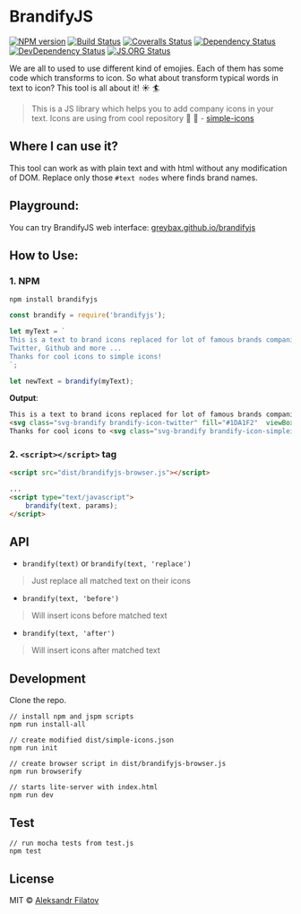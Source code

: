 # BrandifyJS

[![NPM version][npm-image]][npm-url]
[![Build Status][travis-image]][travis-url]
[![Coveralls Status][coveralls-image]][coveralls-url]
[![Dependency Status][depstat-image]][depstat-url]
[![DevDependency Status][depstat-dev-image]][depstat-dev-url]
[![JS.ORG Status][jsorg-image]][jsorg-url]

We are all to used to use different kind of emojies. Each of them has some code which transforms to icon.
So what about transform typical words in text to icon? This tool is all about it! :sunny: :surfer:

> This is a JS library which helps you to add company icons in your text.
Icons are using from cool repository :cherries: :rocket: - [simple-icons](https://github.com/danleech/simple-icons) 

## Where I can use it?

This tool can work as with plain text and with html without any modification of DOM. Replace only those `#text nodes` where finds brand names.

## Playground:

You can try BrandifyJS web interface: [greybax.github.io/brandifyjs](https://greybax.github.io/brandifyjs) 

## How to Use:

### 1. NPM

```
npm install brandifyjs
```

```js
const brandify = require('brandifyjs');

let myText = `
This is a text to brand icons replaced for lot of famous brands companies, technologies and tools...
Twitter, Github and more ...
Thanks for cool icons to simple icons!
`;

let newText = brandify(myText);
```

**Output**:

```html
This is a text to brand icons replaced for lot of famous brands companies, tehnologies and tools...
<svg class="svg-brandify brandify-icon-twitter" fill="#1DA1F2"  viewBox="0 0 16 16" xmlns="http://www.w3.org/2000/svg" fill-rule="evenodd" clip-rule="evenodd" stroke-linejoin="round" stroke-miterlimit="1.414"><path d="M16 3.038c-.59.26-1.22.437-1.885.517.677-.407 1.198-1.05 1.443-1.816-.634.37-1.337.64-2.085.79-.598-.64-1.45-1.04-2.396-1.04-1.812 0-3.282 1.47-3.282 3.28 0 .26.03.51.085.75-2.728-.13-5.147-1.44-6.766-3.42C.83 2.58.67 3.14.67 3.75c0 1.14.58 2.143 1.46 2.732-.538-.017-1.045-.165-1.487-.41v.04c0 1.59 1.13 2.918 2.633 3.22-.276.074-.566.114-.865.114-.21 0-.41-.02-.61-.058.42 1.304 1.63 2.253 3.07 2.28-1.12.88-2.54 1.404-4.07 1.404-.26 0-.52-.015-.78-.045 1.46.93 3.18 1.474 5.04 1.474 6.04 0 9.34-5 9.34-9.33 0-.14 0-.28-.01-.42.64-.46 1.2-1.04 1.64-1.7z" fill-rule="nonzero"/></svg>, <svg class="svg-brandify brandify-icon-github" fill="#181717"  viewBox="0 0 16 16" xmlns="http://www.w3.org/2000/svg" fill-rule="evenodd" clip-rule="evenodd" stroke-linejoin="round" stroke-miterlimit="1.414"><path d="M8 0C3.58 0 0 3.582 0 8c0 3.535 2.292 6.533 5.47 7.59.4.075.547-.172.547-.385 0-.19-.007-.693-.01-1.36-2.226.483-2.695-1.073-2.695-1.073-.364-.924-.89-1.17-.89-1.17-.725-.496.056-.486.056-.486.803.056 1.225.824 1.225.824.714 1.223 1.873.87 2.33.665.072-.517.278-.87.507-1.07-1.777-.2-3.644-.888-3.644-3.953 0-.873.31-1.587.823-2.147-.09-.202-.36-1.015.07-2.117 0 0 .67-.215 2.2.82.64-.178 1.32-.266 2-.27.68.004 1.36.092 2 .27 1.52-1.035 2.19-.82 2.19-.82.43 1.102.16 1.915.08 2.117.51.56.82 1.274.82 2.147 0 3.073-1.87 3.75-3.65 3.947.28.24.54.73.54 1.48 0 1.07-.01 1.93-.01 2.19 0 .21.14.46.55.38C13.71 14.53 16 11.53 16 8c0-4.418-3.582-8-8-8"/></svg> and more ...
Thanks for cool icons to <svg class="svg-brandify brandify-icon-simpleicons" fill="#111111"  viewBox="0 0 16 16" xmlns="http://www.w3.org/2000/svg" fill-rule="evenodd" clip-rule="evenodd" stroke-linejoin="round" stroke-miterlimit="1.414"><path d="M10 15h3v1H3v-1h3v-4h1v4h2v-4h1v4zm-6-3.02V12c0 .74.2 1.432.552 2.027H3.43C3.152 13.407 3 12.72 3 12v-.02h1zM8 7c2.76 0 5 2.24 5 5 0 .72-.153 1.407-.43 2.027h-1.12c.35-.595.552-1.288.552-2.027 0-2.208-1.792-4-4-4V7zm3 3H5v1h6v-1zM8 8C5.792 8 4 6.208 4 4s1.792-4 4-4 4 1.792 4 4h-1c0-1.656-1.344-3-3-3S5 2.344 5 4s1.344 3 3 3v1zm0-6c1.104 0 2 .896 2 2s-.896 2-2 2-2-.896-2-2 .896-2 2-2zm0 1c.552 0 1 .448 1 1s-.448 1-1 1-1-.448-1-1 .448-1 1-1z"/></svg>!
```

### 2. `<script></script>` tag

```html
<script src="dist/brandifyjs-browser.js"></script>

...
<script type="text/javascript">
    brandify(text, params);
</script>
```

## API

* `brandify(text)` or `brandify(text, 'replace')`
> Just replace all matched text on their icons
* `brandify(text, 'before')`
> Will insert icons before matched text
* `brandify(text, 'after')`
> Will insert icons after matched text

## Development

Clone the repo.
    
```
// install npm and jspm scripts
npm run install-all

// create modified dist/simple-icons.json
npm run init

// create browser script in dist/brandifyjs-browser.js
npm run browserify

// starts lite-server with index.html
npm run dev
```

## Test

```
// run mocha tests from test.js
npm test
```

## License

MIT © [Aleksandr Filatov](https://alfilatov.com)

[npm-url]: https://npmjs.org/package/brandifyjs
[npm-image]: https://img.shields.io/npm/v/brandifyjs.svg

[travis-url]: https://travis-ci.org/greybax/brandifyjs
[travis-image]: https://img.shields.io/travis/greybax/brandifyjs/master.svg?style=flat-square

[coveralls-url]: https://coveralls.io/r/greybax/brandifyjs
[coveralls-image]: https://img.shields.io/coveralls/greybax/brandifyjs/master.svg?style=flat-square

[depstat-url]: https://david-dm.org/greybax/brandifyjs
[depstat-image]: https://david-dm.org/greybax/brandifyjs.svg?style=flat-square

[depstat-dev-url]: https://david-dm.org/greybax/brandifyjs
[depstat-dev-image]: https://david-dm.org/greybax/brandifyjs/dev-status.svg?style=flat-square

[jsorg-url]: http://js.org
[jsorg-image]: https://img.shields.io/badge/js.org-dns-ffb400.svg?style=flat-square